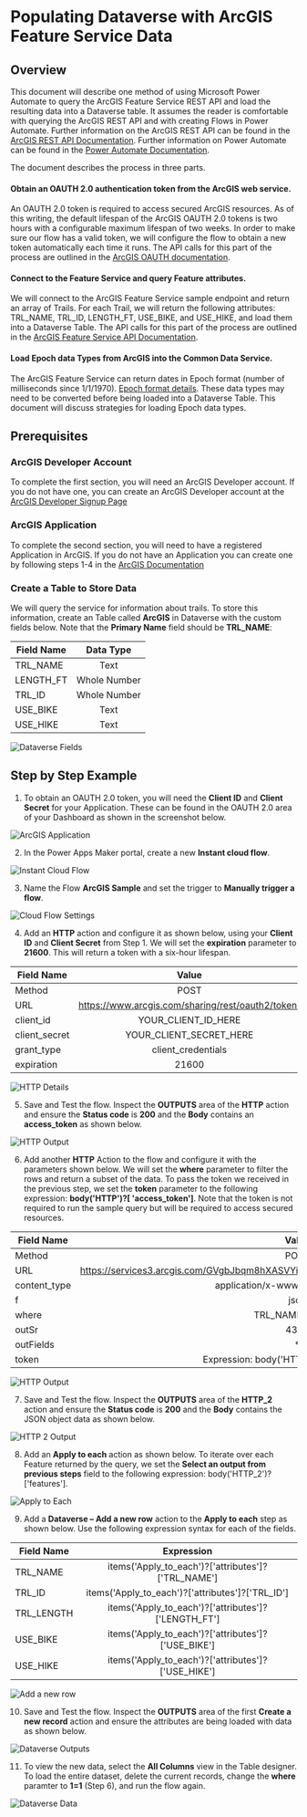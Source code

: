 # Populating Dataverse with ArcGIS Feature Service Data

## Overview

This document will describe one method of using Microsoft Power Automate to query the ArcGIS Feature Service REST API and load the resulting data into a Dataverse table.  It assumes the reader is comfortable with querying the ArcGIS REST API and with creating Flows in Power Automate.  Further information on the ArcGIS REST API can be found in the [ArcGIS REST API Documentation](https://developers.arcgis.com/rest/).  Further information on Power Automate can be found in the [Power Automate Documentation](https://docs.microsoft.com/en-us/power-automate/).

The document describes the process in three parts.
#### Obtain an OAUTH 2.0 authentication token from the ArcGIS web service.  
An OAUTH 2.0 token is required to access secured ArcGIS resources.  As of this writing, the default lifespan of the ArcGIS OAUTH 2.0 tokens is two hours with a configurable maximum lifespan of two weeks.  In order to make sure our flow has a valid token, we will configure the flow to obtain a new token automatically each time it runs.  The API calls for this part of the process are outlined in the [ArcGIS OAUTH documentation](https://developers.arcgis.com/documentation/mapping-apis-and-services/security/oauth-2.0/).

#### Connect to the Feature Service and query Feature attributes.  
We will connect to the ArcGIS Feature Service sample endpoint and return an array of Trails.  For each Trail, we will return the following attributes:  TRL_NAME, TRL_ID, LENGTH_FT, USE_BIKE, and USE_HIKE, and load them into a Dataverse Table.  The API calls for this part of the process are outlined in the [ArcGIS Feature Service API Documentation](https://developers.arcgis.com/rest/services-reference/enterprise/query-feature-service-.htm).

#### Load Epoch data Types from ArcGIS into the Common Data Service.
The ArcGIS Feature Service can return dates in Epoch format (number of milliseconds since 1/1/1970).  [Epoch format details](https://en.wikipedia.org/wiki/Unix_time).  These data types may need to be converted before being loaded into a Dataverse Table.  This document will discuss strategies for loading Epoch data types.

## Prerequisites

### ArcGIS Developer Account
To complete the first section, you will need an ArcGIS Developer account.  If you do not have one, you can create an ArcGIS Developer account at the [ArcGIS Developer Signup Page](https://developers.arcgis.com/sign-up/)

### ArcGIS Application
To complete the second section, you will need to have a registered Application in ArcGIS.  If you do not have an Application you can create one by following steps 1-4 in the [ArcGIS Documentation](https://developers.arcgis.com/documentation/mapping-apis-and-services/security/tutorials/register-your-application/)

### Create a Table to Store Data
We will query the service for information about trails.  To store this information, create an Table called **ArcGIS** in Dataverse with the custom fields below.  Note that the **Primary Name** field should be **TRL_NAME**:

| Field Name | Data Type |
| --------- | :---: |
| TRL_NAME | Text |
| LENGTH_FT | Whole Number |
| TRL_ID | Whole Number |
| USE_BIKE | Text |
| USE_HIKE | Text |

![Dataverse Fields](files/1.png)

## Step by Step Example  

1.	To obtain an OAUTH 2.0 token, you will need the **Client ID** and **Client Secret** for your Application.  These can be found in the OAUTH 2.0 area of your Dashboard as shown in the screenshot below. 

![ArcGIS Application](files/2.png)

2.	In the Power Apps Maker portal, create a new **Instant cloud flow**. 

![Instant Cloud Flow](files/3.png)

3.	Name the Flow **ArcGIS Sample** and set the trigger to **Manually trigger a flow**. 

![Cloud Flow Settings](files/4.png)

4.	Add an **HTTP** action and configure it as shown below, using your **Client ID** and **Client Secret** from Step 1.  We will set the **expiration** parameter to **21600**.  This will return a token with a six-hour lifespan. 

| Field Name | Value |
| --------- | :---: |
| Method | POST |
| URL | https://www.arcgis.com/sharing/rest/oauth2/token/ |
| client_id | YOUR_CLIENT_ID_HERE |
| client_secret | YOUR_CLIENT_SECRET_HERE |
| grant_type | client_credentials |
| expiration | 21600 |

![HTTP Details](files/5.png)

5.	Save and Test the flow.  Inspect the **OUTPUTS** area of the **HTTP** action and ensure the **Status code** is **200** and the **Body** contains an **access_token** as shown below. 

![HTTP Output](files/6.png)

6.	Add another **HTTP** Action to the flow and configure it with the parameters shown below.    We will set the **where** parameter to filter the rows and return a subset of the data.  To pass the token we received in the previous step, we set the **token** parameter to the following expression: **body('HTTP')?[ 'access_token']**. Note that the token is not required to run the sample query but will be required to access secured resources. 

| Field Name | Value |
| --------- | :---: |
| Method | POST |
| URL | https://services3.arcgis.com/GVgbJbqm8hXASVYi/arcgis/rest/services/Trails/FeatureServer/0/query |
| content_type | application/x-www-form-urlencoded |
| f | json |
| where | TRL_NAME like 'a%' |
| outSr | 4326 |
| outFields | * |
| token | Expression: body('HTTP')?[ 'access_token'] |

![HTTP Output](files/7.png)

7.	Save and Test the flow.  Inspect the **OUTPUTS** area of the **HTTP_2** action and ensure the **Status code** is **200** and the **Body** contains the JSON object data as shown below. 

![HTTP 2 Output](files/8.png)

8.	Add an **Apply to each** action as shown below.  To iterate over each Feature returned by the query, we set the **Select an output from previous steps** field to the following expression: body('HTTP_2')?['features']. 

![Apply to Each](files/9.png)

9.	Add a **Dataverse – Add a new row** action to the **Apply to each** step as shown below.  Use the following expression syntax for each of the fields.

| Field Name | Expression |
| --------- | :---: |
| TRL_NAME | items('Apply_to_each')?['attributes']?['TRL_NAME']  |
| TRL_ID | items('Apply_to_each')?['attributes']?['TRL_ID']  |
| TRL_LENGTH | items('Apply_to_each')?['attributes']?['LENGTH_FT']  |
| USE_BIKE | items('Apply_to_each')?['attributes']?['USE_BIKE']  |
| USE_HIKE | items('Apply_to_each')?['attributes']?['USE_HIKE']  |

![Add a new row](files/10.png)

10.	Save and Test the flow.  Inspect the **OUTPUTS** area of the first **Create a new record** action and ensure the attributes are being loaded with data as shown below. 

![Dataverse Outputs](files/11.png)

11.	To view the new data, select the **All Columns** view in the Table designer.  To load the entire dataset, delete the current records, change the **where** paramter to **1=1** (Step 6), and run the flow again.

![Dataverse Data](files/12.png)

